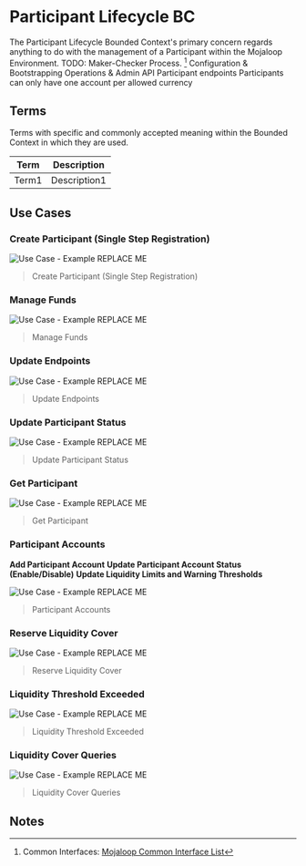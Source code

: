 # Participant Lifecycle BC

The Participant Lifecycle Bounded Context's primary concern regards anything to do with the management of a Participant within the Mojaloop Environment. 
TODO:
 Maker-Checker Process. [^1]
 Configuration & Bootstrapping
 Operations & Admin API
 Participant endpoints
 Participants can only have one account per allowed currency


## Terms

Terms with specific and commonly accepted meaning within the Bounded Context in which they are used.

| Term | Description |
|---|---|
| Term1 | Description1 |

## Use Cases


### Create Participant (Single Step Registration)

![Use Case - Example REPLACE ME](./assets/1-create-participant.jpg)
> Create Participant (Single Step Registration)

### Manage Funds

![Use Case - Example REPLACE ME](./assets/2-manage-funds.jpg)
> Manage Funds

### Update Endpoints

![Use Case - Example REPLACE ME](./assets/3-update-endpoints.jpg)
> Update Endpoints

### Update Participant Status

![Use Case - Example REPLACE ME](./assets/4-participant-update-status.jpg)
> Update Participant Status

### Get Participant

![Use Case - Example REPLACE ME](./assets/7-get-participant.jpg)
> Get Participant

### Participant Accounts

**Add Participant Account**
**Update Participant Account Status (Enable/Disable)**
**Update Liquidity Limits and Warning Thresholds**

![Use Case - Example REPLACE ME](./assets/5-participant-accounts.jpg)
> Participant Accounts

### Reserve Liquidity Cover

![Use Case - Example REPLACE ME](./assets/6-liquidity-cover-reservations.jpg)
> Reserve Liquidity Cover

### Liquidity Threshold Exceeded

![Use Case - Example REPLACE ME](./assets/8-liquidity-threshold-exceeded.jpg)
> Liquidity Threshold Exceeded

### Liquidity Cover Queries

![Use Case - Example REPLACE ME](./assets/9-liquidity-cover-queries.jpg)
> Liquidity Cover Queries

<!-- Footnotes themselves at the bottom. -->
## Notes

[^1]: Common Interfaces: [Mojaloop Common Interface List](../../commonInterfaces.md)
